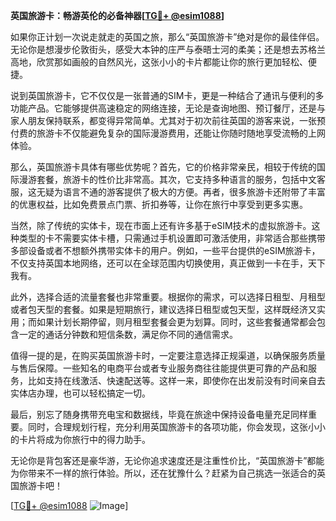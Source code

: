 **英国旅游卡：畅游英伦的必备神器[[TG💪+ @esim1088](https://t.me/s/esim1088)]**

如果你正计划一次说走就走的英国之旅，那么“英国旅游卡”绝对是你的最佳伴侣。无论你是想漫步伦敦街头，感受大本钟的庄严与泰晤士河的柔美；还是想去苏格兰高地，欣赏那如画般的自然风光，这张小小的卡片都能让你的旅行更加轻松、便捷。

说到英国旅游卡，它不仅仅是一张普通的SIM卡，更是一种结合了通讯与便利的多功能产品。它能够提供高速稳定的网络连接，无论是查询地图、预订餐厅，还是与家人朋友保持联系，都变得异常简单。尤其对于初次前往英国的游客来说，一张预付费的旅游卡不仅能避免复杂的国际漫游费用，还能让你随时随地享受流畅的上网体验。

那么，英国旅游卡具体有哪些优势呢？首先，它的价格非常亲民，相较于传统的国际漫游套餐，旅游卡的性价比非常高。其次，它支持多种语言的服务，包括中文客服，这无疑为语言不通的游客提供了极大的方便。再者，很多旅游卡还附带了丰富的优惠权益，比如免费景点门票、折扣券等，让你在旅行中享受到更多实惠。

当然，除了传统的实体卡，现在市面上还有许多基于eSIM技术的虚拟旅游卡。这种类型的卡不需要实体卡槽，只需通过手机设置即可激活使用，非常适合那些携带多部设备或者不想额外携带实体卡的用户。例如，一些平台提供的eSIM旅游卡，不仅支持英国本地网络，还可以在全球范围内切换使用，真正做到一卡在手，天下我有。

此外，选择合适的流量套餐也非常重要。根据你的需求，可以选择日租型、月租型或者包天型的套餐。如果是短期旅行，建议选择日租型或包天型，这样既经济又实用；而如果计划长期停留，则月租型套餐会更为划算。同时，这些套餐通常都会包含一定的通话分钟数和短信条数，满足你不同的通信需求。

值得一提的是，在购买英国旅游卡时，一定要注意选择正规渠道，以确保服务质量与售后保障。一些知名的电商平台或者专业服务商往往能提供更可靠的产品和服务，比如支持在线激活、快速配送等。这样一来，即使你在出发前没有时间亲自去实体店办理，也可以轻松搞定一切。

最后，别忘了随身携带充电宝和数据线，毕竟在旅途中保持设备电量充足同样重要。同时，合理规划行程，充分利用英国旅游卡的各项功能，你会发现，这张小小的卡片将成为你旅行中的得力助手。

无论你是背包客还是豪华游，无论你追求速度还是注重性价比，“英国旅游卡”都能为你带来不一样的旅行体验。所以，还在犹豫什么？赶紧为自己挑选一张适合的英国旅游卡吧！

[[TG💪+ @esim1088](https://t.me/s/esim1088) ![Image](https://i.postimg.cc/4NQfJmqS/Snipaste-2025-05-13-00-14-12.png)]